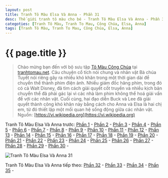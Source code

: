 ```yaml
---
layout: post
title: Tranh Tô Màu Elsa Và Anna - Phần 31
desc: Thế giới tranh tô màu cho bé - Tranh Tô Màu Elsa Và Anna - Phần 31
categoties: [Tranh Tô Màu, Tranh To Mau, Công Chúa, Elsa, Anna]
tags: [Tranh Tô Màu, Tranh To Mau, Công Chúa, Elsa, Anna]
---
```

{{ page.title }}
================
> Chào mừng bạn đến với bộ sưu tập [Tô Màu Công Chúa](http://tranhtomau.net/) tại [tranhtomau.net](http://tranhtomau.net/). Câu chuyện cổ tích nói chung và nhân vật Bà chúa Tuyết nói riêng gây ra nhiều khó khăn trong một thời gian dài để chuyển thể thành phim điện ảnh. Nhiều giám đốc hãng phim, trong đó có cả Walt Disney, đã tìm cách giải quyết cốt truyền và nhiều kịch bản chuyển thể đã phải gác lại vì các nhà làm phim không thể hoá giải vấn đề với các nhân vật. Cuối cùng, hai đạo diễn Buck và Lee đã giải quyết thành công khó khăn này bằng cách cho Anna và Elsa là hai chị em, từ đó thiết lập một mối quan hệ sống động giữa các nhân vật. Nguồn: [https://vi.wikipedia.org](https://vi.wikipedia.org)

Tranh Tô Màu Elsa Và Anna trước: [Phần 1](http://tranhtomau.net/2018/01/25/Tranh-To-Mau-Elsa-Va-Anna-phan-1.html) - [Phần 2](http://tranhtomau.net/2018/01/25/Tranh-To-Mau-Elsa-Va-Anna-phan-2.html) - [Phần 3](http://tranhtomau.net/2018/01/25/Tranh-To-Mau-Elsa-Va-Anna-phan-3.html) - [Phần 4](http://tranhtomau.net/2018/01/25/Tranh-To-Mau-Elsa-Va-Anna-phan-4.html) - [Phần 5](http://tranhtomau.net/2018/01/25/Tranh-To-Mau-Elsa-Va-Anna-phan-5.html) - [Phần 6](http://tranhtomau.net/2018/01/25/Tranh-To-Mau-Elsa-Va-Anna-phan-6.html) - [Phần 7](http://tranhtomau.net/2018/01/25/Tranh-To-Mau-Elsa-Va-Anna-phan-7.html) - [Phần 8](http://tranhtomau.net/2018/01/25/Tranh-To-Mau-Elsa-Va-Anna-phan-8.html) - [Phần 9](http://tranhtomau.net/2018/01/25/Tranh-To-Mau-Elsa-Va-Anna-phan-9.html) - [Phần 10](http://tranhtomau.net/2018/01/25/Tranh-To-Mau-Elsa-Va-Anna-phan-10.html) - [Phần 11](http://tranhtomau.net/2018/01/25/Tranh-To-Mau-Elsa-Va-Anna-phan-11.html) - [Phần 12](http://tranhtomau.net/2018/01/25/Tranh-To-Mau-Elsa-Va-Anna-phan-12.html) - [Phần 13](http://tranhtomau.net/2018/01/25/Tranh-To-Mau-Elsa-Va-Anna-phan-13.html) - [Phần 14](http://tranhtomau.net/2018/01/25/Tranh-To-Mau-Elsa-Va-Anna-phan-14.html) - [Phần 15](http://tranhtomau.net/2018/01/25/Tranh-To-Mau-Elsa-Va-Anna-phan-15.html) - [Phần 16](http://tranhtomau.net/2018/01/25/Tranh-To-Mau-Elsa-Va-Anna-phan-16.html) - [Phần 17](http://tranhtomau.net/2018/01/25/Tranh-To-Mau-Elsa-Va-Anna-phan-17.html) - [Phần 18](http://tranhtomau.net/2018/01/25/Tranh-To-Mau-Elsa-Va-Anna-phan-18.html) - [Phần 19](http://tranhtomau.net/2018/01/25/Tranh-To-Mau-Elsa-Va-Anna-phan-19.html) - [Phần 20](http://tranhtomau.net/2018/01/25/Tranh-To-Mau-Elsa-Va-Anna-phan-20.html) - [Phần 21](http://tranhtomau.net/2018/01/25/Tranh-To-Mau-Elsa-Va-Anna-phan-21.html) - [Phần 22](http://tranhtomau.net/2018/01/25/Tranh-To-Mau-Elsa-Va-Anna-phan-22.html) - [Phần 23](http://tranhtomau.net/2018/01/25/Tranh-To-Mau-Elsa-Va-Anna-phan-23.html) - [Phần 24](http://tranhtomau.net/2018/01/25/Tranh-To-Mau-Elsa-Va-Anna-phan-24.html) - [Phần 25](http://tranhtomau.net/2018/01/25/Tranh-To-Mau-Elsa-Va-Anna-phan-25.html) - [Phần 26](http://tranhtomau.net/2018/01/25/Tranh-To-Mau-Elsa-Va-Anna-phan-26.html) - [Phần 27](http://tranhtomau.net/2018/01/25/Tranh-To-Mau-Elsa-Va-Anna-phan-27.html) - [Phần 28](http://tranhtomau.net/2018/01/25/Tranh-To-Mau-Elsa-Va-Anna-phan-28.html) - [Phần 29](http://tranhtomau.net/2018/01/25/Tranh-To-Mau-Elsa-Va-Anna-phan-29.html) - [Phần 30](http://tranhtomau.net/2018/01/25/Tranh-To-Mau-Elsa-Va-Anna-phan-30.html) - 

<script async src="//pagead2.googlesyndication.com/pagead/js/adsbygoogle.js"></script><!-- TextAds-Responsive --><ins class="adsbygoogle" style="display:block" data-ad-client="ca-pub-6753140515841889" data-ad-slot="9811874670" data-ad-format="auto"></ins><script> (adsbygoogle = window.adsbygoogle || []).push({}); </script>

![Tranh Tô Màu Elsa Và Anna 31](http://tranhtomau.net/img1/Tranh-To-Mau-Elsa-Va-Anna%20(31).jpg "Tranh Tô Màu Elsa Và Anna 31")

<script async src="//pagead2.googlesyndication.com/pagead/js/adsbygoogle.js"></script><!-- TextAds-Responsive --><ins class="adsbygoogle" style="display:block" data-ad-client="ca-pub-6753140515841889" data-ad-slot="9811874670" data-ad-format="auto"></ins><script> (adsbygoogle = window.adsbygoogle || []).push({}); </script>

Tranh Tô Màu Elsa Và Anna tiếp theo: [Phần 32](http://tranhtomau.net/2018/01/25/Tranh-To-Mau-Elsa-Va-Anna-phan-32.html) - [Phần 33](http://tranhtomau.net/2018/01/25/Tranh-To-Mau-Elsa-Va-Anna-phan-33.html) - [Phần 34](http://tranhtomau.net/2018/01/25/Tranh-To-Mau-Elsa-Va-Anna-phan-34.html) - [Phần 35](http://tranhtomau.net/2018/01/25/Tranh-To-Mau-Elsa-Va-Anna-phan-35.html) - 

